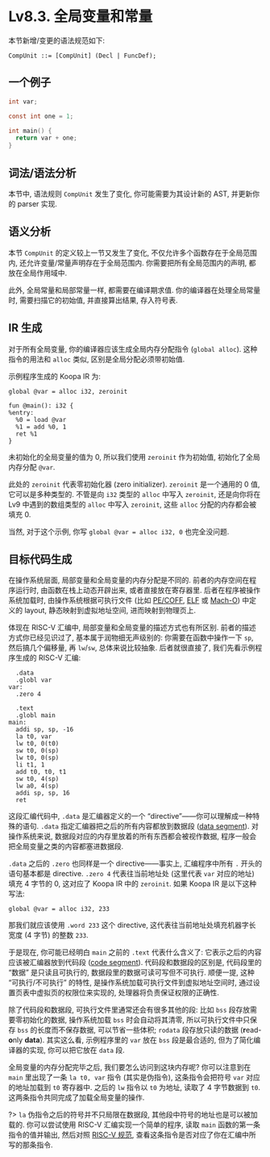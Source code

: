 # Lv8.3. 全局变量和常量

本节新增/变更的语法规范如下:

```ebnf
CompUnit ::= [CompUnit] (Decl | FuncDef);
```

## 一个例子

```c
int var;

const int one = 1;

int main() {
  return var + one;
}
```

## 词法/语法分析

本节中, 语法规则 `CompUnit` 发生了变化, 你可能需要为其设计新的 AST, 并更新你的 parser 实现.

## 语义分析

本节 `CompUnit` 的定义较上一节又发生了变化, 不仅允许多个函数存在于全局范围内, 还允许变量/常量声明存在于全局范围内. 你需要把所有全局范围内的声明, 都放在全局作用域中.

此外, 全局常量和局部常量一样, 都需要在编译期求值. 你的编译器在处理全局常量时, 需要扫描它的初始值, 并直接算出结果, 存入符号表.

## IR 生成

对于所有全局变量, 你的编译器应该生成全局内存分配指令 (`global alloc`). 这种指令的用法和 `alloc` 类似, 区别是全局分配必须带初始值.

示例程序生成的 Koopa IR 为:

```koopa
global @var = alloc i32, zeroinit

fun @main(): i32 {
%entry:
  %0 = load @var
  %1 = add %0, 1
  ret %1
}
```

未初始化的全局变量的值为 0, 所以我们使用 `zeroinit` 作为初始值, 初始化了全局内存分配 `@var`.

此处的 `zeroinit` 代表零初始化器 (zero initializer). `zeroinit` 是一个通用的 0 值, 它可以是多种类型的. 不管是向 `i32` 类型的 `alloc` 中写入 `zeroinit`, 还是向你将在 Lv9 中遇到的数组类型的 `alloc` 中写入 `zeroinit`, 这些 `alloc` 分配的内存都会被填充 0.

当然, 对于这个示例, 你写 `global @var = alloc i32, 0` 也完全没问题.

## 目标代码生成

在操作系统层面, 局部变量和全局变量的内存分配是不同的. 前者的内存空间在程序运行时, 由函数在栈上动态开辟出来, 或者直接放在寄存器里. 后者在程序被操作系统加载时, 由操作系统根据可执行文件 (比如 [PE/COFF](https://en.wikipedia.org/wiki/Portable_Executable), [ELF](https://en.wikipedia.org/wiki/Executable_and_Linkable_Format) 或 [Mach-O](https://en.wikipedia.org/wiki/Mach-O)) 中定义的 layout, 静态映射到虚拟地址空间, 进而映射到物理页上.

体现在 RISC-V 汇编中, 局部变量和全局变量的描述方式也有所区别. 前者的描述方式你已经见识过了, 基本属于润物细无声级别的: 你需要在函数中操作一下 `sp`, 然后搞几个偏移量, 再 `lw`/`sw`, 总体来说比较抽象. 后者就很直接了, 我们先看示例程序生成的 RISC-V 汇编:

```
  .data
  .globl var
var:
  .zero 4

  .text
  .globl main
main:
  addi sp, sp, -16
  la t0, var
  lw t0, 0(t0)
  sw t0, 0(sp)
  lw t0, 0(sp)
  li t1, 1
  add t0, t0, t1
  sw t0, 4(sp)
  lw a0, 4(sp)
  addi sp, sp, 16
  ret
```

这段汇编代码中, `.data` 是汇编器定义的一个 “directive”——你可以理解成一种特殊的语句. `.data` 指定汇编器把之后的所有内容都放到数据段 ([data segment](https://en.wikipedia.org/wiki/Data_segment)). 对操作系统来说, 数据段对应的内存里放着的所有东西都会被视作数据, 程序一般会把全局变量之类的内容都塞进数据段.

`.data` 之后的 `.zero` 也同样是一个 directive——事实上, 汇编程序中所有 `.` 开头的语句基本都是 directive. `.zero 4` 代表往当前地址处 (这里代表 `var` 对应的地址) 填充 4 字节的 0, 这对应了 Koopa IR 中的 `zeroinit`. 如果 Koopa IR 是以下这种写法:

```koopa
global @var = alloc i32, 233
```

那我们就应该使用 `.word 233` 这个 directive, 这代表往当前地址处填充机器字长宽度 (4 字节) 的整数 `233`.

于是现在, 你可能已经明白 `main` 之前的 `.text` 代表什么含义了: 它表示之后的内容应该被汇编器放到代码段 ([code segment](https://en.wikipedia.org/wiki/Code_segment)). 代码段和数据段的区别是, 代码段里的 “数据” 是只读且可执行的, 数据段里的数据可读可写但不可执行. 顺便一提, 这种 “可执行/不可执行” 的特性, 是操作系统加载可执行文件到虚拟地址空间时, 通过设置页表中虚拟页的权限位来实现的, 处理器将负责保证权限的正确性.

除了代码段和数据段, 可执行文件里通常还会有很多其他的段: 比如 `bss` 段存放需要零初始化的数据, 操作系统加载 `bss` 时会自动将其清零, 所以可执行文件中只保存 `bss` 的长度而不保存数据, 可以节省一些体积; `rodata` 段存放只读的数据 (**r**ead-**o**nly **data**). 其实这么看, 示例程序里的 `var` 放在 `bss` 段是最合适的, 但为了简化编译器的实现, 你可以把它放在 `data` 段.

全局变量的内存分配完毕之后, 我们要怎么访问到这块内存呢? 你可以注意到在 `main` 里出现了一条 `la t0, var` 指令 (其实是伪指令), 这条指令会把符号 `var` 对应的地址加载到 `t0` 寄存器中. 之后的 `lw` 指令以 `t0` 为地址, 读取了 4 字节数据到 `t0`. 这两条指令共同完成了加载全局变量的操作.

?> `la` 伪指令之后的符号并不只局限在数据段, 其他段中符号的地址也是可以被加载的. 你可以尝试使用 RISC-V 汇编实现一个简单的程序, 读取 `main` 函数的第一条指令的值并输出, 然后对照 [RISC-V 规范](https://github.com/riscv/riscv-isa-manual/releases/download/Ratified-IMAFDQC/riscv-spec-20191213.pdf), 查看这条指令是否对应了你在汇编中所写的那条指令.
